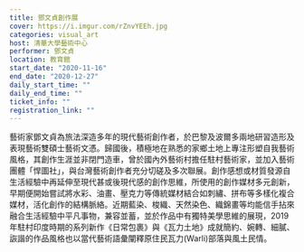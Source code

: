 ```yaml
---
title: 鄧文貞創作展
cover: https://i.imgur.com/rZnvYEEh.jpg
categories: visual_art
host: 清華大學藝術中心
performer: 鄧文貞
location: 教育館
start_date: "2020-11-16"
end_date: "2020-12-27"
daily_start_time: ""
daily_end_time: ""
ticket_info: ""
registration_link: ""
---
```

藝術家鄧文貞為旅法深造多年的現代藝術創作者，於巴黎及波爾多兩地研習造形及表現藝術雙碩士藝術文憑。歸國後，積極地在熟悉的家鄉土地上專注形塑自我藝術風格，其創作生涯並非閉門造車，曾於國內外藝術村擔任駐村藝術家，並加入藝術團體「悍圖社」，與台灣藝術創作者充分切磋及多次聯展。創作感想或材質發源自生活經驗中再延伸至現代甚或後現代感的創作思維，所使用的創作媒材多元創新，早期便開始嘗試將水彩、油畫、壓克力等傳統媒材結合如刺繡、拼布等多樣化複合媒材，活化創作的結構脈絡。近期藍染、梭織、天然染色、織錦畫等均能信手拈來融合生活經驗中平凡事物，兼容並蓄，並於作品中有獨特美學思維的展現，2019年駐村印度時期的系列新作《日常包裹》與《瓦力土地》成就簡約、婉轉、細膩、詼諧的作品風格也以當代藝術語彙闡釋原住民瓦力(Warli)部落與風土民情。